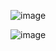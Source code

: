 ![image](https://github.com/user-attachments/assets/c4a1f7ee-ff6d-44cb-9fb4-9c8dd77ab551)

![image](https://github.com/user-attachments/assets/a1fbafd5-38fc-41c9-b949-f1d9bf77977c)
